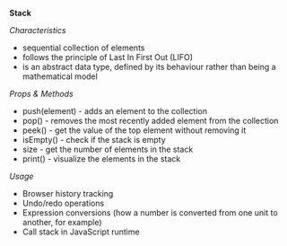 **Stack**

_Characteristics_

- sequential collection of elements
- follows the principle of Last In First Out (LIFO)
- is an abstract data type, defined by its behaviour rather than being a mathematical model

_Props & Methods_

- push(element) - adds an element to the collection
- pop() - removes the most recently added element from the collection
- peek() - get the value of the top element without removing it
- isEmpty() - check if the stack is empty
- size - get the number of elements in the stack
- print() - visualize the elements in the stack

_Usage_

- Browser history tracking
- Undo/redo operations
- Expression conversions (how a number is converted from one unit to another, for example)
- Call stack in JavaScript runtime
